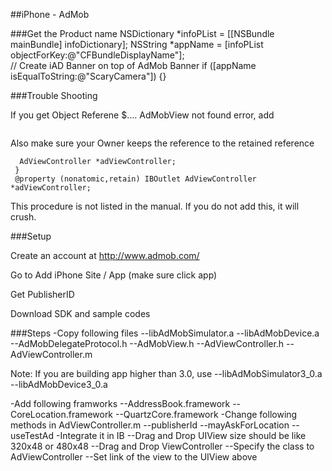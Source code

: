 
##iPhone - AdMob


###Get the Product name
    NSDictionary *infoPList = [[NSBundle mainBundle] infoDictionary];
    NSString *appName = [infoPList objectForKey:@"CFBundleDisplayName"];    
    // Create iAD Banner on top of AdMob Banner
    if ([appName isEqualToString:@"ScaryCamera"]) {}

###Trouble Shooting

If you get Object Referene $.... AdMobView not found error, add

```macos
 ```
Also make sure your Owner keeps the reference to the retained reference

```macos
  AdViewController *adViewController;
 }
 @property (nonatomic,retain) IBOutlet AdViewController *adViewController;
 ```
This procedure is not listed in the manual. If you do not add this, it will crush.



###Setup

Create an account at
http://www.admob.com/

Go to Add iPhone Site / App (make sure click app)

Get PublisherID

Download SDK and sample codes

###Steps
-Copy following files
--libAdMobSimulator.a
--libAdMobDevice.a
--AdMobDelegateProtocol.h
--AdMobView.h
--AdViewController.h
--AdViewController.m

Note: If you are building app higher than 3.0, use 
--libAdMobSimulator3_0.a
--libAdMobDevice3_0.a

-Add following framworks
--AddressBook.framework
--CoreLocation.framework
--QuartzCore.framework
-Change following methods in AdViewController.m
--publisherId
--mayAskForLocation
--useTestAd
-Integrate it in IB
--Drag and Drop UIView size should be like 320x48 or 480x48
--Drag and Drop ViewController
--Specify the class to AdViewController
--Set link of the view to the UIView above












